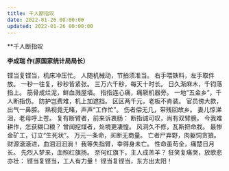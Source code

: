 ```yaml
---
title: 千人断指叹
date: 2022-01-26 00:00:00
updated: 2022-01-26 00:00:00
---
```


**千人断指叹

**李成瑞 作(原国家统计局局长）**

铿当复铿当，机床冲压忙。
人随机械动，节拍须准当。
右手喂铁料，左手取件放。
一秒一往复，秒秒皆紧张。
三万六千秒，每天十时长。
日久渐麻木，千钧落指上。
筋骨成烂泥，鲜血溅屋墙。
指指连心痛，痛厥机器旁。
一地“五金乡”，千人断指伤。
防护岂费难，机上加遮挡。
区区两千元，老板不肯装。
官员傍大款，出气一鼻腔。
熟视竟无睹，声声“工作忙”。
伤者偿无几，带残回故乡。
妻儿惊涕泪，老母呼上苍。
复有断臂者，前来诉衷肠：
断指诚可叹，尚有双臂膀。
今我难耕作，怎获糊口粮？
曾闻挖煤者，处境更凄惶。
风洞久不修，瓦斯把命戕。
最惨金矿工，订立“生死状”。
万元一条命，买断无商量。
亡者尸弃野，肉躯饲贪狼。
财源滾滾进，血泪汩汩淌！
我等失指臂，幸得身未亡。
性命虽苟全，痛楚日月长。
先烈入梦来，血照红旗扬。
奈何红旗下，主人成羔羊？
狂笑复痛哭，放歌悲亦壮：
铿当复铿当，工人有力量！
铿当复铿当，东方出太阳！
